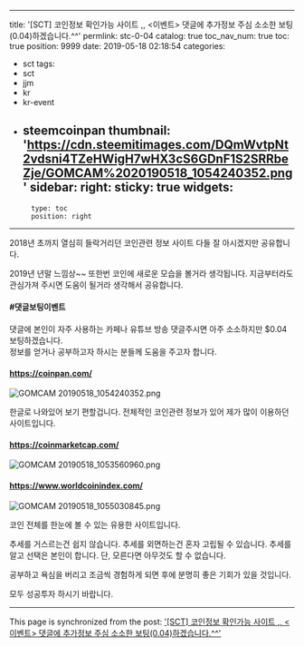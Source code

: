 
---
title: '[SCT] 코인정보 확인가능 사이트 ,, <이벤트> 댓글에 추가정보 주심 소소한 보팅(0.04)하겠습니다.^^'
permlink: stc-0-04
catalog: true
toc_nav_num: true
toc: true
position: 9999
date: 2019-05-18 02:18:54
categories:
- sct
tags:
- sct
- jjm
- kr
- kr-event
- steemcoinpan
thumbnail: 'https://cdn.steemitimages.com/DQmWvtpNt2vdsni4TZeHWigH7wHX3cS6GDnF1S2SRRbeZje/GOMCAM%2020190518_1054240352.png'
sidebar:
    right:
        sticky: true
widgets:
    -
        type: toc
        position: right
---


2018년 초까지 열심히 들락거리던 코인관련 정보 사이트
다들 잘 아시겠지만 공유합니다. 

2019년 년말 느낌상~~ 또한번 코인에 새로운 모습을 볼거라 생각됩니다.
지금부터라도 관심가져 주시면 도움이 될거라 생각해서 공유합니다.

#### #댓글보팅이벤트  
댓글에 본인이 자주 사용하는 카페나 유튜브 방송 댓글주시면 
아주 소소하지만 $0.04 보팅하겠습니다.  
정보를 얻거나 공부하고자 하시는 분들께 도움을 주고자 합니다.

#### https://coinpan.com/
![GOMCAM 20190518_1054240352.png](https://cdn.steemitimages.com/DQmWvtpNt2vdsni4TZeHWigH7wHX3cS6GDnF1S2SRRbeZje/GOMCAM%2020190518_1054240352.png)

한글로 나와있어 보기 편할겁니다. 
전체적인 코인관련 정보가 있어 제가 많이 이용하던 사이트입니다.


#### https://coinmarketcap.com/
![GOMCAM 20190518_1053560960.png](https://cdn.steemitimages.com/DQmd13tEnoren5LntMkVxXQ3w82uEdJSn5cdSQUjwB5DG6h/GOMCAM%2020190518_1053560960.png)


#### https://www.worldcoinindex.com/
![GOMCAM 20190518_1055030845.png](https://cdn.steemitimages.com/DQmQ2Gzd3ihp4dTs2TQfW9y1uNciDZKnV1bD9jd6f4RYZ79/GOMCAM%2020190518_1055030845.png)

코인 전체를 한눈에 볼 수 있는 유용한 사이트입니다.


추세를 거스르는건 쉽지 않습니다. 
추세를 외면하는건 혼자 고립될 수 있습니다.
추세를 알고 선택은 본인이 합니다. 
단, 모른다면 아무것도 할 수 없습니다. 

공부하고 욕심을 버리고 조금씩 경험하게 되면
후에 분명히 좋은 기회가 있을 것입니다. 

모두 성공투자 하시기 바랍니다.

- - -

This page is synchronized from the post: ['[SCT] 코인정보 확인가능 사이트 ,, <이벤트> 댓글에 추가정보 주심 소소한 보팅(0.04)하겠습니다.^^'](https://steemit.com/@kibumh/stc-0-04)
